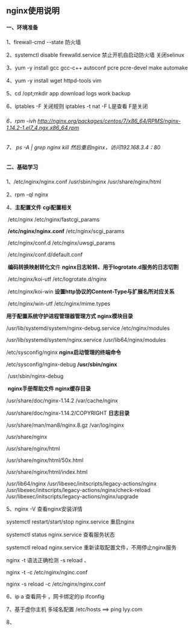 ##                                                                                               nginx使用说明

#### 一、**环境准备**

1、firewall-cmd    --state  防火墙

2、systemctl   disable   firewalld.service 禁止开机自启动防火墙    关闭selinux

3、yum -y install gcc gcc-c++ autoconf  pcre pcre-devel make automake

4、yum -y install wget httpd-tools vim

5、cd /opt;mkdir app download logs work backup

6、iptables  -F 关闭规则      iptables -t nat -F    L是查看  F是关闭

###### 6、rpm -ivh http://nginx.org/packages/centos/7/x86_64/RPMS/nginx-1.14.2-1.el7_4.ngx.x86_64.rpm

###### 7、 ps -A | grep nginx  kill   然后重启nginx，访问192.168.3.4：80

#### 二、基础学习

  1、/etc/nginx/nginx.conf       /usr/sbin/nginx             /usr/share/nginx/html

  2、rpm -ql nginx      

  4、**主配置文件**                                           **cgi配置相关**

​     /etc/nginx                                        /etc/nginx/fastcgi_params  

​    **/etc/nginx/nginx.conf**                               /etc/nginx/scgi_params

​    /etc/nginx/conf.d                                    /etc/nginx/uwsgi_params 

​    /etc/nginx/conf.d/default.conf                   

​    **编码转换映射转化文**件                             **nginx日志轮转、用于logrotate.d服务的日志切割**

​    /etc/nginx/koi-utf                                      /etc/logrotate.d/nginx

​    /etc/nginx/koi-win                                 **设置http协议的Content-Type与扩展名所对应关系**

​    /etc/nginx/win-utf                                            /etc/nginx/mime.types

 **用于配置系统守护进程管理器管理方式**                               **nginx模块目录**

  /usr/lib/systemd/system/nginx-debug.service                       /etc/nginx/modules   

 /usr/lib/systemd/system/nginx.service                             /usr/lib64/nginx/modules

  /etc/sysconfig/nginx                                           **nginx启动管理的终端命令**

 /etc/sysconfig/nginx-debug                                          **/usr/sbin/nginx**  

​                                                                    /usr/sbin/nginx-debug 

​      **nginx手册帮助文件**                                               **nginx缓存目录**

 /usr/share/doc/nginx-1.14.2                                         /var/cache/nginx

/usr/share/doc/nginx-1.14.2/COPYRIGHT                                 **日志目录**

/usr/share/man/man8/nginx.8.gz                                        /var/log/nginx



 /usr/share/nginx   

/usr/share/nginx/html 

/usr/share/nginx/html/50x.html

/usr/share/nginx/html/index.html 

/usr/lib64/nginx   /usr/libexec/initscripts/legacy-actions/nginx
/usr/libexec/initscripts/legacy-actions/nginx/check-reload
/usr/libexec/initscripts/legacy-actions/nginx/upgrade

5、nginx  -V  查看nginx安装详情

 systemctl restart/start/stop nginx.service   重启nginx

 systemctl status nginx.service    查看服务状态

 systemctl reload nginx.service  重新读取配置文件，不用停止nginx服务

  nginx -t  语法正确检测   -s   reload         、

 nginx  -t -c /etc/nginx/nginc.conf     

  nginx -s reload -c  /etc/nginx/nginx.conf



 6、ip a 查看网卡 ，网卡绑定的ip    ifconfig

 7、基于虚你主机 多域名配置   /etc/hosts ==>  ping lyy.com  

 8、

